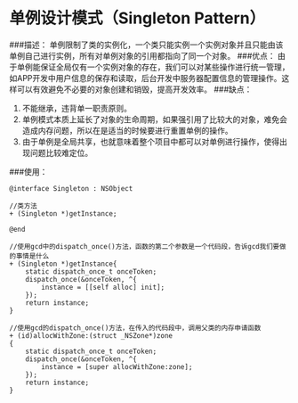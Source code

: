 # 单例设计模式（Singleton Pattern）

###描述：
单例限制了类的实例化，一个类只能实例一个实例对象并且只能由该单例自己进行实例，所有对单例对象的引用都指向了同一个对象。
###优点：
由于单例能保证全局仅有一个实例对象的存在，我们可以对某些操作进行统一管理，如APP开发中用户信息的保存和读取，后台开发中服务器配置信息的管理操作。这样可以有效避免不必要的对象创建和销毁，提高开发效率。
###缺点：
1. 不能继承，违背单一职责原则。  
2. 单例模式本质上延长了对象的生命周期，如果强引用了比较大的对象，难免会造成内存问题，所以在是适当的时候要进行重置单例的操作。  
3. 由于单例是全局共享，也就意味着整个项目中都可以对单例进行操作，使得出现问题比较难定位。  
  
###使用：

```objc
@interface Singleton : NSObject

//类方法
+ (Singleton *)getInstance;

@end
```

```objc
//使用gcd中的dispatch_once()方法，函数的第二个参数是一个代码段，告诉gcd我们要做的事情是什么 
+ (Singleton *)getInstance{
    static dispatch_once_t onceToken;
    dispatch_once(&onceToken, ^{
        instance = [[self alloc] init];
    });
    return instance;
}

//使用gcd的dispatch_once()方法，在传入的代码段中，调用父类的内存申请函数
+ (id)allocWithZone:(struct _NSZone*)zone
{
    static dispatch_once_t onceToken;
    dispatch_once(&onceToken, ^{
        instance = [super allocWithZone:zone];
    });    
    return instance;
}
```
